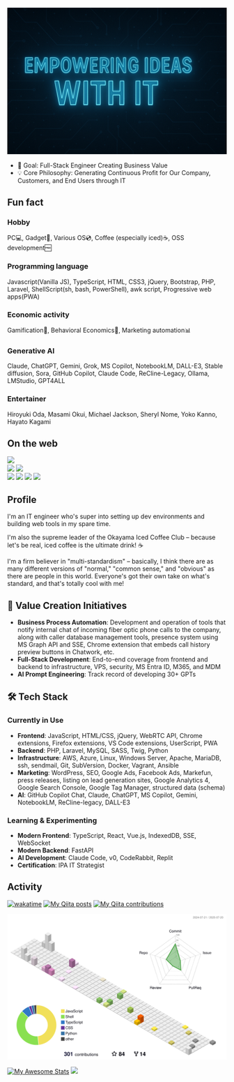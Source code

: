 <link rel="preconnect" href="https://fonts.googleapis.com">
<link rel="preconnect" href="https://fonts.gstatic.com" crossorigin>
<link href="https://fonts.googleapis.com/css2?family=Lato&display=swap" rel="stylesheet">

<p align="center">
    <img src="img/file_00000000a50461f89b37e37cbbaed97a.png" style="width:600px">
</p>

- 🎯 Goal: Full-Stack Engineer Creating Business Value
- 💡 Core Philosophy: Generating Continuous Profit for Our Company, Customers, and End Users through IT

## Fun fact
### Hobby
PC💻, Gadget📱, Various OS💿, Coffee (especially iced)☕, OSS development🆓

### Programming language
Javascript(Vanilla JS), TypeScript, HTML, CSS3, jQuery, Bootstrap, PHP, Laravel, ShellScript(sh, bash, PowerShell), awk script, Progressive web apps(PWA) 

### Economic activity
Gamification👾, Behavioral Economics🚶, Marketing automation📊

### Generative AI
Claude, ChatGPT, Gemini, Grok, MS Copilot, NotebookLM, DALL-E3, Stable diffusion, Sora, GitHub Copilot, Claude Code, ReCline-Legacy, Ollama, LMStudio, GPT4ALL

### Entertainer
Hiroyuki Oda, Masami Okui, Michael Jackson, Sheryl Nome, Yoko Kanno, Hayato Kagami

## On the web

[![](https://img.shields.io/badge/-@hidao80-181717.svg?logo=github&style=plastic)](https://github.com/hidao80/)  
[![](https://img.shields.io/badge/-@hidao@freakmix.com-A1CA03?style=flat&logo=misskey&logoColor=white)](https://freakmix.com/@hidao) 
[![](https://img.shields.io/badge/-@hidao@social.vivaldi.net-3088D4.svg?logo=mastodon&style=plastic)](https://social.vivaldi.net/@hidao)  
[![](https://img.shields.io/badge/-@hidao80-0A0A0A?style=flat&logo=devdotto&logoColor=white)](https://dev.to/hidao80) 
[![](https://img.shields.io/badge/-@hidao80-3EA8FF?style=flat&logo=zenn&logoColor=white)](https://zenn.dev/hidao) 
[![](https://img.shields.io/badge/-@hidao-55C500.svg?logo=qiita&style=plastic)](https://qiita.com/hidao) 
[![](https://img.shields.io/badge/-@hidao80-339966.svg?logo=speakerdeck&style=plastic)](https://speakerdeck.com/hidao80)  

## Profile

I'm an IT engineer who's super into setting up dev environments and building web tools in my spare time. 

I'm also the supreme leader of the Okayama Iced Coffee Club – because let's be real, iced coffee is the ultimate drink! ☕️

I'm a firm believer in "multi-standardism" – basically, I think there are as many different versions of "normal," "common sense," and "obvious" as there are people in this world. Everyone's got their own take on what's standard, and that's totally cool with me!

## 🚀 Value Creation Initiatives
- **Business Process Automation**: Development and operation of tools that notify internal chat of incoming fiber optic phone calls to the company, along with caller database management tools, presence system using MS Graph API and SSE, Chrome extension that embeds call history preview buttons in Chatwork, etc.
- **Full-Stack Development**: End-to-end coverage from frontend and backend to infrastructure, VPS, security, MS Entra ID, M365, and MDM
- **AI Prompt Engineering**: Track record of developing 30+ GPTs

## 🛠️ Tech Stack
### Currently in Use
- **Frontend**: JavaScript, HTML/CSS, jQuery, WebRTC API, Chrome extensions, Firefox extensions, VS Code extensions, UserScript, PWA
- **Backend**: PHP, Laravel, MySQL, SASS, Twig, Python
- **Infrastructure**: AWS, Azure, Linux, Windows Server, Apache, MariaDB, ssh, sendmail, Git, SubVersion, Docker, Vagrant, Ansible
- **Marketing**: WordPress, SEO, Google Ads, Facebook Ads, Markefun, press releases, listing on lead generation sites, Google Analytics 4, Google Search Console, Google Tag Manager, structured data (schema)
- **AI**: GitHub Copilot Chat, Claude, ChatGPT, MS Copilot, Gemini, NotebookLM, ReCline-legacy, DALL-E3

### Learning & Experimenting
- **Modern Frontend**: TypeScript, React, Vue.js, IndexedDB, SSE, WebSocket
- **Modern Backend**: FastAPI
- **AI Development**: Claude Code, v0, CodeRabbit, Replit
- **Certification**: IPA IT Strategist

## Activity

[![wakatime](https://wakatime.com/badge/user/5ceb0e0c-cd5a-4f41-96f9-54eaef1b8d9a.svg)](https://wakatime.com/@5ceb0e0c-cd5a-4f41-96f9-54eaef1b8d9a)
[![My Qiita posts](https://qiita-badge.apiapi.app/s/hidao/posts.svg)](http://qiita.com/hidao)
[![My Qiita contributions](https://qiita-badge.apiapi.app/s/hidao/contributions.svg)](http://qiita.com/hidao)

<!-- ![GitHub Stats](https://github-readme-stats.vercel.app/api?username=hidao80&count_private=true&show_icons=true) -->
<!-- ![Top Languages](https://github-readme-stats.vercel.app/api/top-langs/?username=hidao80&layout=compact)   -->
<!-- ![wakatime use Languages](https://wakatime.com/share/@hidao80/fafecef2-9bd8-4a6a-a604-9276201fddf0.png) -->
![](./profile-3d-contrib/profile-south-season-animate.svg)

[![My Awesome Stats](https://awesome-github-stats.azurewebsites.net/user-stats/hidao80?cardType=level&preferLogin=false)](https://git.io/awesome-stats-card)
![](https://raw.githubusercontent.com/hidao80/github-stats/master/generated/languages.svg)
